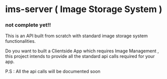 # ims-server ( Image Storage System )
### not complete yet!!
This is an API built from scratch with standard image storage system functionalities.

Do you want to built a Clientside App which requires Image Management , this project intends to provide all the standard api calls 
required for your app.

P.S : All the api calls will be documented soon

